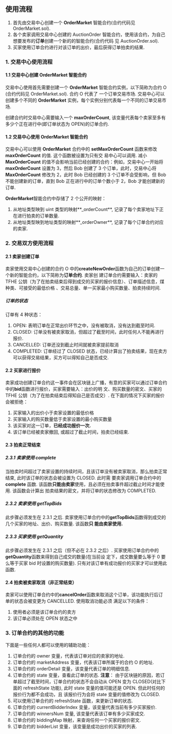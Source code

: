 ## 使用流程

1. 首先由交易中心创建一个 **OrderMarket** 智能合约(合约代码见 OrderMarket.sol).
2. 各个卖家调用交易中心创建的 AuctionOrder 智能合约，使用该合约，为自己想要发布的**订单**创建一个新的的智能合约(合约代码
   见 AuctionOrder.sol).
3. 买家使用订单合约进行对该订单的出价，最后获得订单拍卖的结果.

### 1. 交易中心使用流程

#### 1.1 交易中心创建 OrderMarket 智能合约

交易中心使用首先需要创建一个 **OrderMarket** 智能合约实例，以下简称为合约 O (合约代码见 OrderMarket.sol). 合约 O 代表了
一个订单交易市场. 交易中心可以创建多个不同的 **OrderMarket** 实例，每个实例分别代表每一个不同的订单交易市场.

创建合约时交易中心需要输入一个 **maxOrderCount**, 该变量代表每个卖家至多有多少个正在进行中(即订单状态为 OPEN)的订单合约.

#### 1.2 交易中心使用 OrderMarket 智能合约

交易中心可以使用 **OrderMarket** 合约中的 **setMaxOrderCount** 函数来修改 **maxOrderCount** 的值. 这个函数被设置为只有交
易中心可以调用. 减小 **MaxOrderCount** 的值不会影响当前已经创建的合约：例如，交易中心一开始将 **maxOrderCount** 设置为
3，然后 Bob 创建了 3 个订单，此时，交易中心将 **MaxOrderCount** 修改为 2，此时 Bob 已经创建的 3 个订单不会受影响，但 Bob
不能创建新的订单，直到 Bob 正在进行中的订单个数小于 2，Bob 才能创建新的订单.

**OrderMarket**智能合约中存储了 2 个公开的映射：

1. 从地址类型映到 uint 类型的映射**\_orderCount**, 记录了每个卖家地址下正在进行拍卖的订单数量.
2. 从地址类型映到地址类型的映射**\_orderOwner**, 记录了每个订单合约对应的卖家.

### 2. 交易双方使用流程

#### 2.1 卖家创建订单

卖家使用交易中心创建的合约 O 中的**createNewOrder**函数为自己的订单创建一个新的智能合约，以下简称为**订单合约**. 卖家创
建订单合约需要输入：卖家的 TFHE 公钥（为了在拍卖结束后得到成交的买家的报价信息）、订单描述信息，煤种类、可接受的最低价格
、交易总量、单一买家最小购买数量、拍卖持续时间.

##### 订单的状态

订单有 4 种状态：

1. OPEN: 表明订单在正常出价环节之中，没有被取消，没有达到截至时间.
2. CLOSED: 订单没有被卖家取消，但超过了截至时间，此时任何人不能再进行报价.
3. CANCELLED: 订单还没到截止时间就被卖家提前取消
4. COMPLETED: 订单经过了 CLOSED 状态，已经计算出了拍卖结果，现在卖方可以获得交易结果，买方可以得知自己是否成交.

#### 2.2 买家进行报价

卖家成功创建订单合约这一事件会在区块链上广播，有意的买家可以通过订单合约中的**bid**函数进行报价，买家需要输入：出价的明
文、购买数量的密文、买家的 TFHE 公钥（为了在拍卖结束后得知自己是否成交）. 在下面的情况下买家的报价会被拒绝：

1. 买家输入的出价小于卖家设置的最低价格
2. 买家输入的购买数量低于卖家设置的最小购买数量
3. 该买家对这一订单，**已经成功报价一次.**
4. 该订单已经被卖家撤回, 或超过了截止时间，拍卖已经结束.

#### 2.3 拍卖正常结束

##### 2.3.1 卖家使用 complete

当拍卖时间超过了卖家设置的持续时间，且该订单没有被卖家取消，那么拍卖正常结束, 此时该订单的状态会被设置为 CLOSED. 此时需
要卖家调用订单合约中的**complete** 函数. 该函数**只能由卖家**使用，且必须在拍卖事件超过截止时间才能使用. 该函数会计算出
拍卖结果的密文，并将订单的状态修改为 COMPLETED.

##### 2.3.2 卖家使用 getTopBids

此步骤必须发生在 2.3.1 之后. 卖家使用订单合约中的**getTopBids**函数得到成交的几个买家的地址、出价、购买数量. 该函数**只
能由卖家使用.**

##### 2.3.3 买家使用 getQuantity

此步骤必须发生在 2.3.1 之后（但不必在 2.3.2 之后）. 买家使用订单合约中的**getQuantity**函数来得到自己成交的数量(在当前设
定下，成交数量要么等于 0 要么等于买家 bid 时设置的购买数量). 只有对该订单有成功报价的买家才可以使用此函数.

#### 2.4 拍卖被卖家取消（非正常结束）

卖家可以使用订单合约中的**cancelOrder**函数来取消这个订单，该功能执行后订单的状态会被变更为 CANCELLED. 使用取消功能必须
满足以下的条件：

1. 使用者必须是该订单合约的卖方
2. 该订单必须处在 OPEN 状态之中

### 3. 订单合约的其他的功能

下面是一些任何人都可以使用的辅助功能：

1. 订单合约的 owner 变量，代表该订单对应的卖家的地址.
2. 订单合约的 marketAddress 变量，代表该订单所属于的合约 O 的地址.
3. 订单合约的 orderDetail 变量，该变量代表订单的明细信息.
4. 订单合约的 state 变量，查看此订单的状态. **注意**： 由于区块链的原因，若订单超过了截至时间，订单合约的状态不会自动从
   OPEN 变为 CLOSED(对比下面的 refreshState 功能), 此时 state 变量的值可能还是 OPEN. 但此时任何的报价行为都不会成功，且
   该报价行为会将 state 变量的值修改为 CLOSED.
5. 可以使用订单合约的 refreshState 函数，来更新订单的状态.
6. 订单合约的 currentBidderIndex 变量，该变量代表当前有多少买家报价.
7. 订单合约的 winnersNum 变量, 该变量代表该订单有多少买家成交.
8. 订单合约的 biddingMap 映射，来查询任何一个买家的报价密文.
9. 订单合约的 bidderList 变量，该变量是成功出价的买家的列表.
